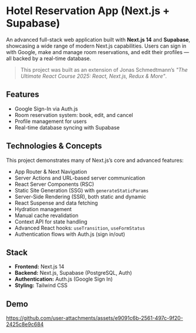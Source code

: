 # Hotel Reservation App (Next.js + Supabase)

An advanced full-stack web application built with **Next.js 14** and **Supabase**, showcasing a wide range of modern Next.js capabilities. Users can sign in with Google, make and manage room reservations, and edit their profiles — all backed by a real-time database.

> This project was built as an extension of Jonas Schmedtmann’s _"The Ultimate React Course 2025: React, Next.js, Redux & More"_.

## Features

- Google Sign-In via Auth.js
- Room reservation system: book, edit, and cancel
- Profile management for users
- Real-time database syncing with Supabase

## Technologies & Concepts

This project demonstrates many of Next.js’s core and advanced features:

- App Router & Next Navigation
- Server Actions and URL-based server communication
- React Server Components (RSC)
- Static Site Generation (SSG) with `generateStaticParams`
- Server-Side Rendering (SSR), both static and dynamic
- React Suspense and data fetching
- Hydration management
- Manual cache revalidation
- Context API for state handling
- Advanced React hooks: `useTransition`, `useFormStatus`
- Authentication flows with Auth.js (sign in/out)

## Stack

- **Frontend:** Next.js 14
- **Backend:** Next.js, Supabase (PostgreSQL, Auth)
- **Authentication:** Auth.js (Google Sign In)
- **Styling:** Tailwind CSS

## Demo


https://github.com/user-attachments/assets/e9091c6b-2561-497c-9f20-2425c8e9c684


